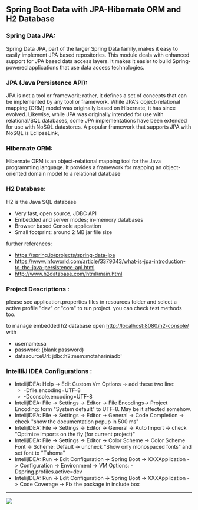 ## Spring Boot Data with JPA-Hibernate ORM and H2 Database

### Spring Data JPA:
Spring Data JPA, part of the larger Spring Data family, makes it easy to easily implement JPA based repositories. This module deals with enhanced support for JPA based data access layers. It makes it easier to build Spring-powered applications that use data access technologies.

### JPA (Java Persistence API):
JPA is not a tool or framework; rather, it defines a set of concepts that can be implemented by any tool or framework. While JPA's object-relational mapping (ORM) model was originally based on Hibernate, it has since evolved. Likewise, while JPA was originally intended for use with relational/SQL databases, some JPA implementations have been extended for use with NoSQL datastores. A popular framework that supports JPA with NoSQL is EclipseLink,

### Hibernate ORM:
Hibernate ORM is an object-relational mapping tool for the Java programming language. It provides a framework for mapping an object-oriented domain model to a relational database

### H2 Database:
H2 is the Java SQL database
- Very fast, open source, JDBC API
- Embedded and server modes; in-memory databases
- Browser based Console application
- Small footprint: around 2 MB jar file size

further references:     
- https://spring.io/projects/spring-data-jpa
- https://www.infoworld.com/article/3379043/what-is-jpa-introduction-to-the-java-persistence-api.html
- http://www.h2database.com/html/main.html  


### Project Descriptions :
please see application.properties files in resources folder and select a active profile "dev" or "com" to run project. you can check test methods too.  

to manage embedded h2 database open <a href='http://localhost:8080/h2-console/' target='_blank'>http://localhost:8080/h2-console/</a> with 
- username:sa
- password: (blank password) 
- datasourceUrl: jdbc:h2:mem:motahariniadb'
    
### IntellliJ IDEA Configurations :
- IntelijIDEA: Help -> Edit Custom Vm Options -> add these two line:
    - -Dfile.encoding=UTF-8
    - -Dconsole.encoding=UTF-8
- IntelijIDEA: File -> Settings -> Editor -> File Encodings-> Project Encoding: form "System default" to UTF-8. May be it affected somehow.
- IntelijIDEA: File -> Settings -> Editor -> General -> Code Completion -> check "show the documentation popup in 500 ms"
- IntelijIDEA: File -> Settings -> Editor -> General -> Auto Import -> check "Optimize imports on the fly (for current project)"
- IntelijIDEA: File -> Settings -> Editor -> Color Scheme -> Color Scheme Font -> Scheme: Default -> uncheck "Show only monospaced fonts" and set font to "Tahoma"
- IntelijIDEA: Run -> Edit Configuration -> Spring Boot -> XXXApplication -> Configuration -> Environment -> VM Options: -Dspring.profiles.active=dev
- IntelijIDEA: Run -> Edit Configuration -> Spring Boot -> XXXApplication -> Code Coverage -> Fix the package in include box

<hr/>
<a href="mailto:eng.motahari@gmail.com?"><img src="https://img.shields.io/badge/gmail-%23DD0031.svg?&style=for-the-badge&logo=gmail&logoColor=white"/></a>

